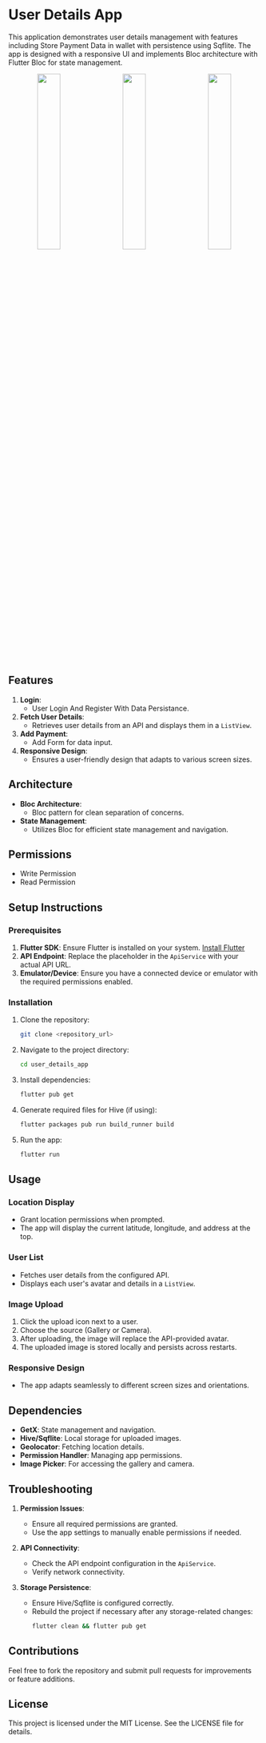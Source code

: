 # User Details App

This application demonstrates user details management with features including Store Payment Data in wallet with persistence using Sqflite. The app is designed with a responsive UI and implements Bloc architecture with Flutter Bloc for state management.
<p align="center">
  <img src="https://github.com/user-attachments/assets/c160998b-e900-46f9-b0a1-1eba0a448a06" width="30%" style="margin-right: 16px;" />
  <img src="https://github.com/user-attachments/assets/96df1c7f-ccda-4257-ae24-e916c8aba9af" width="30%" style="margin-right: 16px;" />
  <img src="https://github.com/user-attachments/assets/84315fb2-d7bc-458d-9982-cda3aa5a114c" width="30%" />
</p>



## Features

1. **Login**:
   - User Login And Register With Data Persistance.
2. **Fetch User Details**:
   - Retrieves user details from an API and displays them in a `ListView`.
3. **Add Payment**:
   - Add Form for data input.
4. **Responsive Design**:
   - Ensures a user-friendly design that adapts to various screen sizes.

## Architecture

- **Bloc Architecture**:
  - Bloc pattern for clean separation of concerns.
- **State Management**:
  - Utilizes Bloc for efficient state management and navigation.

## Permissions

- Write Permission
- Read Permission

## Setup Instructions

### Prerequisites

1. **Flutter SDK**: Ensure Flutter is installed on your system. [Install Flutter](https://flutter.dev/docs/get-started/install)
2. **API Endpoint**: Replace the placeholder in the `ApiService` with your actual API URL.
3. **Emulator/Device**: Ensure you have a connected device or emulator with the required permissions enabled.

### Installation

1. Clone the repository:
   ```bash
   git clone <repository_url>
   ```
2. Navigate to the project directory:
   ```bash
   cd user_details_app
   ```
3. Install dependencies:
   ```bash
   flutter pub get
   ```
4. Generate required files for Hive (if using):
   ```bash
   flutter packages pub run build_runner build
   ```
5. Run the app:
   ```bash
   flutter run
   ```

## Usage

### Location Display

- Grant location permissions when prompted.
- The app will display the current latitude, longitude, and address at the top.

### User List

- Fetches user details from the configured API.
- Displays each user's avatar and details in a `ListView`.

### Image Upload

1. Click the upload icon next to a user.
2. Choose the source (Gallery or Camera).
3. After uploading, the image will replace the API-provided avatar.
4. The uploaded image is stored locally and persists across restarts.

### Responsive Design

- The app adapts seamlessly to different screen sizes and orientations.

## Dependencies

- **GetX**: State management and navigation.
- **Hive/Sqflite**: Local storage for uploaded images.
- **Geolocator**: Fetching location details.
- **Permission Handler**: Managing app permissions.
- **Image Picker**: For accessing the gallery and camera.

## Troubleshooting

1. **Permission Issues**:
   - Ensure all required permissions are granted.
   - Use the app settings to manually enable permissions if needed.

2. **API Connectivity**:
   - Check the API endpoint configuration in the `ApiService`.
   - Verify network connectivity.

3. **Storage Persistence**:
   - Ensure Hive/Sqflite is configured correctly.
   - Rebuild the project if necessary after any storage-related changes:
     ```bash
     flutter clean && flutter pub get
     ```

## Contributions

Feel free to fork the repository and submit pull requests for improvements or feature additions.

## License

This project is licensed under the MIT License. See the LICENSE file for details.

